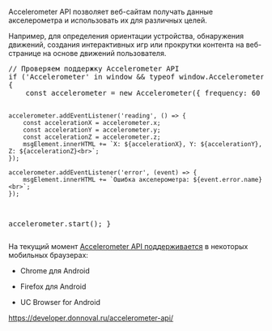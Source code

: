 <p>Accelerometer API позволяет веб-сайтам получать данные акселерометра и использовать их для различных целей.</p>
<p>Например, для определения ориентации устройства, обнаружения движений, создания интерактивных игр или прокрутки контента на веб-странице на основе движений пользователя.</p>
<pre>
// Проверяем поддержку Accelerometer API
if ('Accelerometer' in window && typeof window.Accelerometer === 'function' )
{	
	const accelerometer = new Accelerometer({ frequency: 60 });
	
	accelerometer.addEventListener('reading', () => {		
 		const accelerationX = accelerometer.x;
		const accelerationY = accelerometer.y;
		const accelerationZ = accelerometer.z;		
		msgElement.innerHTML += `X: ${accelerationX}, Y: ${accelerationY}, Z: ${accelerationZ}<br>`;
	});
 	
	accelerometer.addEventListener('error', (event) => {		
		msgElement.innerHTML += `Ошибка акселерометра: ${event.error.name}<br>`;
	});	
 accelerometer.start();
} 
</pre>
<p>На текущий момент <a href="https://caniuse.com/?search=Accelerometer">Accelerometer API поддерживается</a> в некоторых мобильных браузерах:</p>
<ul>
	<li><p>Chrome для Android </p></li>
	<li><p>Firefox для Android </p></li>
	<li><p>UC Browser for Android </p></li>
</ul>
<p><a href="https://developer.donnoval.ru/accelerometer-api/">https://developer.donnoval.ru/accelerometer-api/</a></p>
